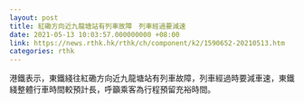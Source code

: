```yaml
---
layout: post
title: 紅磡方向近九龍塘站有列車故障　列車經過要減速
date: 2021-05-13 10:03:57.000000000 +08:00
link: https://news.rthk.hk/rthk/ch/component/k2/1590652-20210513.htm
categories: rthk
---
```


港鐵表示，東鐵綫往紅磡方向近九龍塘站有列車故障，列車經過時要減車速，東鐵綫整體行車時間較預計長，呼籲乘客為行程預留充裕時間。
